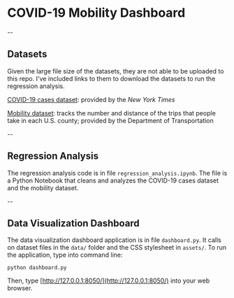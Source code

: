 # COVID-19 Mobility Dashboard

--

## Datasets

Given the large file size of the datasets, they are not able to be uploaded to this repo. I've included links to them to download the datasets to run the regression analysis.

[COVID-19 cases dataset](https://github.com/nytimes/covid-19-data/blob/master/us-counties.csv): provided by the *New York Times*

[Mobility dataset](https://data.bts.gov/Research-and-Statistics/Trips-by-Distance/w96p-f2qv): tracks the number and distance of the trips that people take in each U.S. county; provided by the Department of Transportation

--

## Regression Analysis

The regression analysis code is in file `regression_analysis.ipynb`. The file is a Python Notebook that cleans and analyzes the COVID-19 cases dataset and the mobility dataset.

--

## Data Visualization Dashboard

The data visualization dashboard application is in file `dashboard.py`. It calls on dataset files in the `data/` folder and the CSS stylesheet in `assets/`. To run the application, type into command line:

```
python dashboard.py
```
Then, type [http://127.0.0.1:8050/](http://127.0.0.1:8050/) into your web browser.
